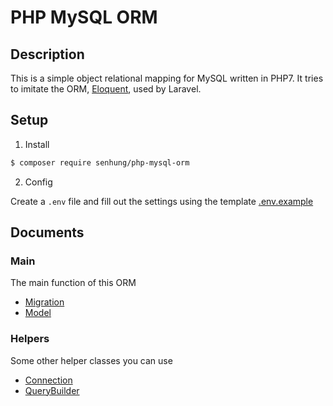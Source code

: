 # PHP MySQL ORM

## Description

This is a simple object relational mapping for MySQL written in PHP7.
It tries to imitate the ORM, [Eloquent](https://laravel.com/docs/5.6/eloquent), used by Laravel.

## Setup

1. Install

```bash
$ composer require senhung/php-mysql-orm
```

2. Config

Create a `.env` file and fill out the settings using the template [.env.example](.env.example)

## Documents

### Main

The main function of this ORM

 - [Migration](docs/migration.md)
 - [Model](docs/model.md)

### Helpers

Some other helper classes you can use

 - [Connection](docs/connection.md)
 - [QueryBuilder](docs/querybuilder.md)
